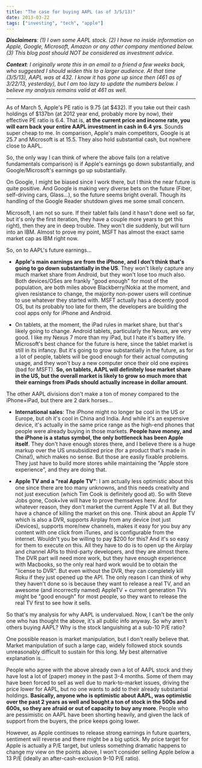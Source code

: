 ```yaml
---
title: "The case for buying AAPL (as of 3/5/13)"
date: 2013-03-22
tags: ["investing", "tech", "apple"]
---
```


_**Disclaimers**: (1) I own some AAPL stock. (2) I have no inside information on Apple, Google, Microsoft, Amazon or any other company mentioned below. (3) This blog post should NOT be considered as investment advice._

_**Context**: I originally wrote this in an email to a friend a few weeks back, who suggested I should widen this to a larger audience. At that time (3/5/13), AAPL was at 432. I know it has gone up since then (461 as of 3/22/13, yesterday), but I am too lazy to update the numbers below. I believe my analysis remains valid at 461 as well._

----------
 
As of March 5, Apple's PE ratio is 9.75 (at $432). If you take out their cash holdings of $137bn (at 2012 year end, probably more by now), their effective PE ratio is 6.4. That is, __at the current price and income rate, you will earn back your entire AAPL investment in cash in 6.4 yrs__. Sounds super cheap to me. In comparison, Apple's main competitors, Google is at 25.7 and Microsoft is at 15.5. They also hold substantial cash, but nowhere close to AAPL. 

So, the only way I can think of where the above fails (on a relative fundamentals comparison) is if Apple's earnings go down substantially, and Google/Microsoft's earnings go up substantially. 

On Google, I might be biased since I work there, but I think the near future is quite positive. And Google is making very diverse bets on the future (Fiber, self-driving cars, Glass...), so the future seems bright overall. Though its handling of the Google Reader shutdown gives me some small concern.

Microsoft, I am not so sure. If their tablet fails (and it hasn't done well so far, but it's only the first iteration, they have a couple more years to get this right), then they are in deep trouble. They won't die suddenly, but will turn into an IBM. Almost to prove my point, MSFT has almost the exact same market cap as IBM right now.

So, on to AAPL's future earnings...

* __Apple's main earnings are from the iPhone, and I don't think that's going to go down substantially in the US__. They won't likely capture any much market share from Android, but they won't lose too much also. Both devices/OSes are frankly "good enough" for most of the population, are both miles above Blackberry/Nokia at the moment, and given resistance to change, the majority non-power users will continue to use whatever they started with. MSFT actually has a decently good OS, but its probably too late for them, the developers are building the cool apps only for iPhone and Android. 

* On tablets, at the moment, the iPad rules in market share, but that's likely going to change. Android tablets, particularly the Nexus, are very good. I like my Nexus 7 more than my iPad, but I hate it's battery life. Microsoft's best chance for the future is here, since the tablet market is still in its infancy. But it's going to grow substantially in the future, as for a lot of people, tablets will be good enough for their actual computing usage, and they won't buy a new computer once their old one expires (bad for MSFT). __So, on tablets, AAPL will definitely lose market share in the US, but the overall market is likely to grow so much more that their earnings from iPads should actually increase in dollar amount__.

The other AAPL divisions don't make a ton of money compared to the iPhone+iPad, but there are 2 dark horses...

* __International sales__: The iPhone might no longer be cool in the US or Europe, but oh it's cool in China and India. And while it's an expensive device, it's actually in the same price range as the high-end phones that people were already buying in those markets. __People have money, and the iPhone is a status symbol, the only bottleneck has been Apple itself__. They don't have enough stores there, and I believe there is a huge markup over the US unsubsidized price (for a product that's made in China!), which makes no sense. But those are easily fixable problems. They just have to build more stores while maintaining the "Apple store experience", and they are doing that.

* __Apple TV and a "real Apple TV"__: I am actually less optimistic about this one since there are too many unknowns, and this needs creativity and not just execution (which Tim Cook is definitely good at). So with Steve Jobs gone, Cook+Ive will have to prove themselves here. And for whatever reason, they don't market the current Apple TV at all. But they have a chance of killing the market on this one. Think about an Apple TV which is also a DVR, supports Airplay from any device (not just iDevices), supports more/new channels, makes it easy for you buy any content with one click from iTunes, and is configurable from the internet. Wouldn't you be willing to pay $200 for this? And it's so easy for them to execute on this. All they have to do is to open up the Airplay and channel APIs to third-party developers, and they are almost there. The DVR part will need more work, but they have enough experience with Macbooks, so the only real hard work would be to obtain the "license to DVR". But even without the DVR, they can completely kill Roku if they just opened up the API. The only reason I can think of why they haven't done so is because they want to release a real TV, and an awesome (and incorrectly named) AppleTV + current generation TVs might be "good enough" for most people, so they want to release the real TV first to see how it sells.

So that's my analysis for why AAPL is undervalued. Now, I can't be the only one who has thought the above, it's all public info anyway. So why aren't others buying AAPL? Why is the stock languishing at a sub-10 P/E ratio?

One possible reason is market manipulation, but I don't really believe that. Market manipulation of such a large cap, widely followed stock sounds unreasonably difficult to sustain for this long. My best alternative explanation is...

People who agree with the above already own a lot of AAPL stock and they have lost a lot of (paper) money in the past 3-4 months. Some of them may have been forced to sell as well due to mark-to-market issues, driving the price lower for AAPL, but no one wants to add to their already substantial holdings. __Basically, anyone who is optimistic about AAPL, was optimistic over the past 2 years as well and bought a ton of stock in the 500s and 600s, so they are afraid or out of capacity to buy any more__. People who are pessimistic on AAPL have been shorting heavily, and given the lack of support from the buyers, the price keeps going lower.

However, as Apple continues to release strong earnings in future quarters, sentiment will reverse and there might be a big uptick. My price target for Apple is actually a P/E target, but unless something dramatic happens to change my view on the points above, I won't consider selling Apple below a 13 P/E (ideally an after-cash-exclusion 9-10 P/E ratio).


